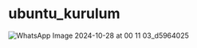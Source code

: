 # ubuntu_kurulum
![WhatsApp Image 2024-10-28 at 00 11 03_d5964025](https://github.com/user-attachments/assets/bca81109-c8c9-4d95-a1e6-bdcc69af3291)
